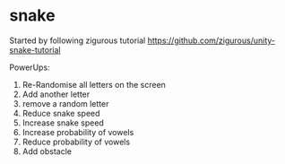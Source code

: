 # snake

Started by following zigurous tutorial https://github.com/zigurous/unity-snake-tutorial

PowerUps:
1. Re-Randomise all letters on the screen 
2. Add another letter
3. remove a random letter
4. Reduce snake speed
5. Increase snake speed
6. Increase probability of vowels
7. Reduce probability of vowels
8. Add obstacle


